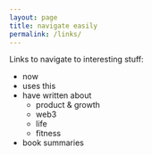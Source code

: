 ```yaml
---
layout: page
title: navigate easily
permalink: /links/
---
```


Links to navigate to interesting stuff:

- now
- uses this
- have written about
  - product & growth
  - web3
  - life
  - fitness
- book summaries
